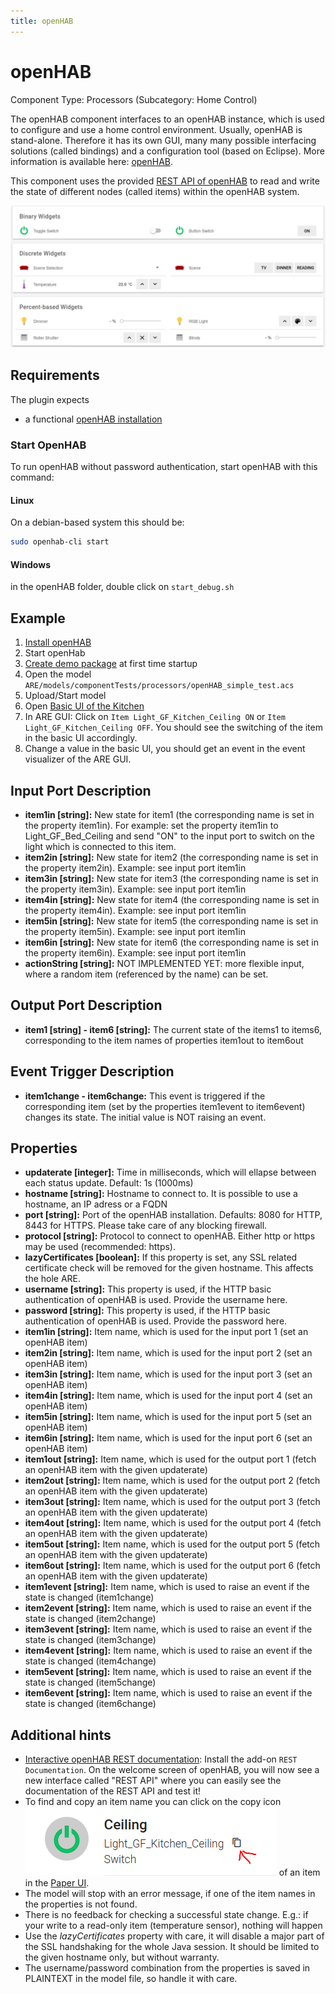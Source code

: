 ```yaml
---
title: openHAB
---
```


# openHAB

Component Type: Processors (Subcategory: Home Control)

The openHAB component interfaces to an openHAB instance, which is used to configure and use a home control environment. Usually, openHAB is stand-alone. Therefore it has its own GUI, many many possible interfacing solutions (called bindings) and a configuration tool (based on Eclipse). More information is available here: [openHAB][1].

This component uses the provided [REST API of openHAB](https://www.openhab.org/docs/configuration/restdocs.html) to read and write the state of different nodes (called items) within the openHAB system.

![Screenshot: openHAB demo with different options (./light, heating, temperature, ...)](img/openhab_overview.png "Screenshot: openHAB demo with different options (light, heating, temperature, ...)")

## Requirements

The plugin expects

* a functional [openHAB installation](https://www.openhab.org/docs/installation/)
  
### Start OpenHAB

To run openHAB without password authentication, start openHAB with this command:

#### Linux

On a debian-based system this should be:

```bash
sudo openhab-cli start
```

#### Windows

in the openHAB folder, double click on ```start_debug.sh```

<!-- ### User Authentication

**not yet implemented**   -->
<!-- In addition, it is also possible to provide HTTP basic authentication with username/password. 
Please note, that any saved password in the AsTeRICS model is stored in the model file in PLAINTEXT!

To start with password authentication, use following command:  
_bash ./start\_debug.sh -Djava.security.auth.login.config=./etc/login.conf_  
The user configuration is handled via this file:  
_openHAB\_runtime/configurations/users.cfg_ Please note, that the first line is necessary, so do not remove it!  
Further information on configuration and usage of openHAB is available on the openHAB GitHub page ([openHAB][1]). -->

## Example

1. [Install openHAB](https://www.openhab.org/docs/installation/)
2. Start openHab
3. [Create demo package](https://www.openhab.org/docs/configuration/packages.html#demo-package-sample-setup) at first time startup
4. Open the model ```ARE/models/componentTests/processors/openHAB_simple_test.acs```
5. Upload/Start model
6. Open [Basic UI of the Kitchen](http://localhost/basicui/app?w=GF_Kitchen&sitemap=demo)
7. In ARE GUI: Click on ```Item Light_GF_Kitchen_Ceiling ON``` or ```Item Light_GF_Kitchen_Ceiling OFF```. You should see the switching of the item in the basic UI accordingly.
8. Change a value in the basic UI, you should get an event in the event visualizer of the ARE GUI.

## Input Port Description

*   **item1in \[string\]:** New state for item1 (the corresponding name is set in the property item1in). For example: set the property item1in to Light\_GF\_Bed\_Ceiling and send "ON" to the input port to switch on the light which is connected to this item.
*   **item2in \[string\]:** New state for item2 (the corresponding name is set in the property item2in). Example: see input port item1in
*   **item3in \[string\]:** New state for item3 (the corresponding name is set in the property item3in). Example: see input port item1in
*   **item4in \[string\]:** New state for item4 (the corresponding name is set in the property item4in). Example: see input port item1in
*   **item5in \[string\]:** New state for item5 (the corresponding name is set in the property item5in). Example: see input port item1in
*   **item6in \[string\]:** New state for item6 (the corresponding name is set in the property item6in). Example: see input port item1in
*   **actionString \[string\]:** NOT IMPLEMENTED YET: more flexible input, where a random item (referenced by the name) can be set.

## Output Port Description

*   **item1 \[string\] - item6 \[string\]:** The current state of the items1 to items6, corresponding to the item names of properties item1out to item6out

## Event Trigger Description

*   **item1change - item6change:** This event is triggered if the corresponding item (set by the properties item1event to item6event) changes its state. The initial value is NOT raising an event.

## Properties

*   **updaterate \[integer\]:** Time in milliseconds, which will ellapse between each status update. Default: 1s (1000ms)
*   **hostname \[string\]:** Hostname to connect to. It is possible to use a hostname, an IP adress or a FQDN
*   **port \[string\]:** Port of the openHAB installation. Defaults: 8080 for HTTP, 8443 for HTTPS. Please take care of any blocking firewall.
*   **protocol \[string\]:** Protocol to connect to openHAB. Either http or https may be used (recommended: https).
*   **lazyCertificates \[boolean\]:** If this property is set, any SSL related certificate check will be removed for the given hostname. This affects the hole ARE.
*   **username \[string\]:** This property is used, if the HTTP basic authentication of openHAB is used. Provide the username here.
*   **password \[string\]:** This property is used, if the HTTP basic authentication of openHAB is used. Provide the password here.
*   **item1in \[string\]:** Item name, which is used for the input port 1 (set an openHAB item)
*   **item2in \[string\]:** Item name, which is used for the input port 2 (set an openHAB item)
*   **item3in \[string\]:** Item name, which is used for the input port 3 (set an openHAB item)
*   **item4in \[string\]:** Item name, which is used for the input port 4 (set an openHAB item)
*   **item5in \[string\]:** Item name, which is used for the input port 5 (set an openHAB item)
*   **item6in \[string\]:** Item name, which is used for the input port 6 (set an openHAB item)
*   **item1out \[string\]:** Item name, which is used for the output port 1 (fetch an openHAB item with the given updaterate)
*   **item2out \[string\]:** Item name, which is used for the output port 2 (fetch an openHAB item with the given updaterate)
*   **item3out \[string\]:** Item name, which is used for the output port 3 (fetch an openHAB item with the given updaterate)
*   **item4out \[string\]:** Item name, which is used for the output port 4 (fetch an openHAB item with the given updaterate)
*   **item5out \[string\]:** Item name, which is used for the output port 5 (fetch an openHAB item with the given updaterate)
*   **item6out \[string\]:** Item name, which is used for the output port 6 (fetch an openHAB item with the given updaterate)
*   **item1event \[string\]:** Item name, which is used to raise an event if the state is changed (item1change)
*   **item2event \[string\]:** Item name, which is used to raise an event if the state is changed (item2change)
*   **item3event \[string\]:** Item name, which is used to raise an event if the state is changed (item3change)
*   **item4event \[string\]:** Item name, which is used to raise an event if the state is changed (item4change)
*   **item5event \[string\]:** Item name, which is used to raise an event if the state is changed (item5change)
*   **item6event \[string\]:** Item name, which is used to raise an event if the state is changed (item6change)

## Additional hints

* [Interactive openHAB REST documentation](https://www.openhab.org/docs/configuration/restdocs.html#rest-api-documentation): Install the add-on ```REST Documentation```. On the welcome screen of openHAB, you will now see a new interface called "REST API" where you can easily see the documentation of the REST API and test it!
* To find and copy an item name you can click on the copy icon ![Screenshot of Paper UI item configurations](./img/openhab_copy-item-name.png) of an item in the [Paper UI](http://localhost:8080/paperui/index.html#/configuration/items).
*   The model will stop with an error message, if one of the item names in the properties is not found.
*   There is no feedback for checking a successful state change. E.g.: if your write to a read-only item (temperature sensor), nothing will happen
*   Use the _lazyCertificates_ property with care, it will disable a major part of the SSL handshaking for the whole Java session. It should be limited to the given hostname only, but without warranty.
*   The username/password combination from the properties is saved in PLAINTEXT in the model file, so handle it with care.

[1]: https://www.openhab.org/